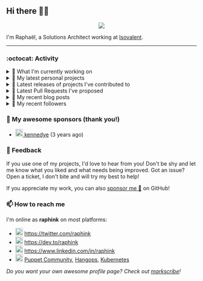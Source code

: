 ## Hi there 👋🏼


<p align="center">
  <a href="https://github.com/ryo-ma/github-profile-trophy"><img src="https://github-profile-trophy.vercel.app/?username=raphink&theme=darkhub&margin-w=15&margin-h=15&no-frame=true&column=5"/></a>
</p>


I'm Raphaël, a Solutions Architect working at [Isovalent](https://github.com/isovalent).

<hr />


### :octocat: Activity

<details>
<summary>👷 What I'm currently working on</summary>

- [raphink/CV](https://github.com/raphink/CV) - My CV in both LaTeX &amp; web/ajax formats (today)
- [raphink/dotfiles](https://github.com/raphink/dotfiles) -  (1 month ago)
- [cilium/starwars-docker](https://github.com/cilium/starwars-docker) - Deathstar as a Service (2 months ago)
- [cloudcommunity/Free-Certifications](https://github.com/cloudcommunity/Free-Certifications) - A curated list of free courses &amp; certifications. (2 months ago)
- [cilium/cilium](https://github.com/cilium/cilium) - eBPF-based Networking, Security, and Observability (3 months ago)
</details>

<details>
<summary>🌱 My latest personal projects</summary>

- [raphink/picomo](https://github.com/raphink/picomo) - 
- [raphink/js-test](https://github.com/raphink/js-test) - 
- [raphink/book-template](https://github.com/raphink/book-template) - book-template
- [raphink/rebel-base](https://github.com/raphink/rebel-base) - rebel-base
- [raphink/localhost-run-proxy](https://github.com/raphink/localhost-run-proxy) - 
</details>

<details>
<summary>🔭 Latest releases of projects I've contributed to</summary>

- [cilium/cilium](https://github.com/cilium/cilium) ([v1.15.0-rc.0](https://github.com/cilium/cilium/releases/tag/v1.15.0-rc.0), 6 days ago) - eBPF-based Networking, Security, and Observability
- [cilium/cilium-cli](https://github.com/cilium/cilium-cli) ([v0.15.19](https://github.com/cilium/cilium-cli/releases/tag/v0.15.19), 3 weeks ago) - CLI to install, manage &amp; troubleshoot Kubernetes clusters running Cilium
- [cilium/hubble-ui](https://github.com/cilium/hubble-ui) ([v0.12.2](https://github.com/cilium/hubble-ui/releases/tag/v0.12.2), 1 month ago) - Observability &amp; Troubleshooting for Kubernetes Services
- [cilium/starwars-docker](https://github.com/cilium/starwars-docker) ([v2.0](https://github.com/cilium/starwars-docker/releases/tag/v2.0), 3 months ago) - Deathstar as a Service
- [raphink/geneve_1564](https://github.com/raphink/geneve_1564) ([2016-06-08_02](https://github.com/raphink/geneve_1564/releases/tag/2016-06-08_02), 7 years ago) - LaTeX facsimile of a Bible de Genève, 1564
</details>

<details>
<summary>🔨 Latest Pull Requests I've proposed</summary>

</details>

<details>
<summary>📜 My recent blog posts</summary>

- [Towards a Modular DevOps Stack](https://dev.to/camptocamp-ops/towards-a-modular-devops-stack-257c) (2 years ago)
- [A 15-year Puppet Journey](https://dev.to/raphink/a-15-year-puppet-journey-4o39) (2 years ago)
- [How to allow dynamic Terraform Provider Configuration](https://dev.to/camptocamp-ops/how-to-allow-dynamic-terraform-provider-configuration-20ik) (2 years ago)
- [March Cloud Native Romandie Meetup](https://dev.to/camptocamp-ops/march-cloud-native-romandie-meetup-o2f) (2 years ago)
- [Immutability &amp; loose coupling: a match made in heaven](https://dev.to/camptocamp-ops/immutability-loose-coupling-a-match-made-in-heaven-37kl) (2 years ago)
</details>

<details>
<summary>👥 My recent followers</summary>

- [<img src="https://avatars.githubusercontent.com/u/6748422?u=1221348a0e78d1c4d6f5872a64a3f4d9074a05c1&amp;v=4" height="20"/> littlejo](https://github.com/littlejo)
- [<img src="https://avatars.githubusercontent.com/u/4772377?u=02bbf85caebe62906e6b997993a833efb8152109&amp;v=4" height="20"/> ibanmarco](https://github.com/ibanmarco)
- [<img src="https://avatars.githubusercontent.com/u/153163206?u=69ebcb01ea344caf23c55b0e68a41c34520a65fc&amp;v=4" height="20"/> erikanderssonjan](https://github.com/erikanderssonjan)
- [<img src="https://avatars.githubusercontent.com/u/45791853?v=4" height="20"/> scullnbones](https://github.com/scullnbones)
- [<img src="https://avatars.githubusercontent.com/u/960474?u=5a9a1e919836b2c5e3fc097d0c00b80a25ebc7c5&amp;v=4" height="20"/> blyzer](https://github.com/blyzer)
</details>


### 💚 My awesome sponsors (thank you!)

- [<img src="https://avatars.githubusercontent.com/u/1110127?v=4" height="20"/> kennedye](https://github.com/kennedye) (3 years ago)


### 💬 Feedback

If you use one of my projects, I'd love to hear from you!
Don't be shy and let me know what you liked and what needs being improved.
Got an issue? Open a ticket, I don't bite and will try my best to help!

If you appreciate my work, you can also [sponsor me 💚](https://github.com/sponsors/raphink) on GitHub!


### 📫 How to reach me

I'm online as **raphink** on most platforms:

- <img src="https://raw.githubusercontent.com/FortAwesome/Font-Awesome/master/svgs/brands/twitter.svg" width="20" alt="Twitter" /> https://twitter.com/raphink
- <img src="https://raw.githubusercontent.com/FortAwesome/Font-Awesome/master/svgs/brands/dev.svg" width="20" alt="Blog" /> https://dev.to/raphink
- <img src="https://raw.githubusercontent.com/FortAwesome/Font-Awesome/master/svgs/brands/linkedin.svg" width="20" alt="LinkedIn" /> https://www.linkedin.com/in/raphink
- <img src="https://raw.githubusercontent.com/FortAwesome/Font-Awesome/master/svgs/brands/slack.svg" width="20" alt="Slack" /> [Puppet Community](https://slack.puppet.com/), [Hangops](https://signup.hangops.com/), [Kubernetes](https://slack.k8s.io/)

*Do you want your own awesome profile page? Check out [markscribe](https://github.com/muesli/markscribe)!*
